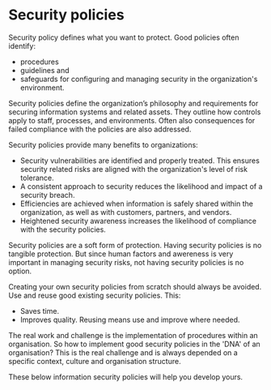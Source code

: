 # Security policies

Security policy defines what you want to protect. Good policies often identify:
* procedures
* guidelines and 
* safeguards 
for configuring and managing security in the organization's environment. 

Security policies define the organization’s philosophy and requirements for securing information systems and related assets. They outline how controls apply to staff, processes, and environments. Often also consequences for failed compliance with the policies are also addressed.

Security policies provide many benefits to organizations:

*    Security vulnerabilities are identified and properly treated.  This ensures security related risks are aligned with the organization's level of risk tolerance.
 *   A consistent approach to security reduces the likelihood and impact of a security breach.
 *   Efficiencies are achieved when information is safely shared within the organization, as well as with customers, partners, and vendors.
 *   Heightened security awareness increases the likelihood of compliance with the security policies.


Security policies are a soft form of protection. Having security policies is no tangible protection. But since human factors and awereness is very important in managing security risks, not having security policies is no option.

Creating your own security policies from scratch should always be avoided. Use and reuse good existing security policies. This:
- Saves time.
- Improves quality. 
Reusing means use and improve where needed. 

The real work and challenge is the implementation of procedures within an organisation. So how to implement good security policies in the 'DNA' of an organisation? This is the real challenge and is always depended on a specific context, culture and organisation structure.


These below information security policies will help you develop yours.



```{tableofcontents}
```



